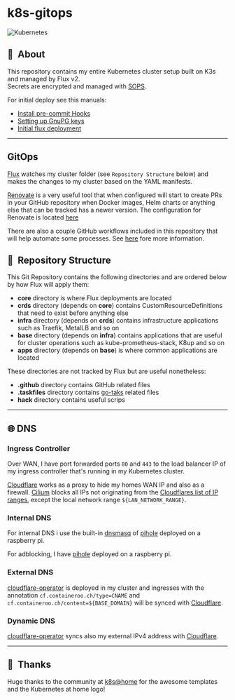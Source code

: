 # k8s-gitops

![Kubernetes](https://i.imgur.com/p1RzXjQ.png)

## :loudspeaker:&nbsp; About

This repository contains my entire Kubernetes cluster setup built on K3s and managed by Flux v2.  
Secrets are encrypted and managed with [SOPS](https://github.com/mozilla/sops).

For initial deploy see this manuals:

- [Install pre-commit Hooks](./.github/docs/precommit.md)
- [Setting up GnuPG keys](./.github/docs/gpg.md)
- [Initial flux deployment](./.github/docs/flux.md)

---

## GitOps

[Flux](https://github.com/fluxcd/flux2) watches my cluster folder (see `Repository Structure` below) and makes the changes to my cluster based on the YAML manifests.

[Renovate](https://github.com/renovatebot/renovate) is a very useful tool that when configured will start to create PRs in your GitHub repository when Docker images, Helm charts or anything else that can be tracked has a newer version. The configuration for Renovate is located [here](./.github/renovate.json5)

There are also a couple GitHub workflows included in this repository that will help automate some processes. See [here](.github/workflows/README.md) fore more information.

## :open_file_folder:&nbsp; Repository Structure

This Git Repository contains the following directories and are ordered below by how Flux will apply them:

- **core** directory is where Flux deployments are located
- **crds** directory (depends on **core**) contains CustomResourceDefinitions that need to exist before anything else
- **infra** directory (depends on **crds**) contains infrastructure applications such as Traefik, MetalLB and so on
- **base** directory (depends on **infra**) contains applications that are useful for cluster operations such as kube-prometheus-stack, K8up and so on
- **apps** directory (depends on **base**) is where common applications are located

These directories are not tracked by Flux but are useful nonetheless:

- **.github** directory contains GitHub related files
- **.taskfiles** directory contains [go-taks](https://github.com/go-task/task) related files
- **hack** directory contains useful scrips

---

## 🌐 DNS

### Ingress Controller

Over WAN, I have port forwarded ports `80` and `443` to the load balancer IP of my ingress controller that's running in my Kubernetes cluster.

[Cloudflare](https://www.cloudflare.com/) works as a proxy to hide my homes WAN IP and also as a firewall. [Cilium](https://cilium.io) blocks all IPs not originating from the [Cloudflares list of IP ranges](https://www.cloudflare.com/ips/), except the local network range `${LAN_NETWORK_RANGE}`.

### Internal DNS

For internal DNS i use the built-in [dnsmasq](https://thekelleys.org.uk/dnsmasq/doc.html) of [pihole](https://pi-hole.net) deployed on a raspberry pi.

For adblocking, I have [pihole](https://pi-hole.net) deployed on a raspberry pi.

### External DNS

[cloudflare-operator](https://github.com/containeroo/cloudflare-operator) is deployed in my cluster and ingresses with the annotation `cf.containeroo.ch/type=CNAME` and `cf.containeroo.ch/content=${BASE_DOMAIN}` will be synced with [Cloudflare](https://www.cloudflare.com/).

### Dynamic DNS

[cloudflare-operator](https://github.com/containeroo/cloudflare-operator) syncs also my external IPv4 address with [Cloudflare](https://www.cloudflare.com/).

---

## :hugs:&nbsp; Thanks

Huge thanks to the community at [k8s@home](https://github.com/k8s-at-home) for the awesome templates and the Kubernetes at home logo!

